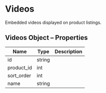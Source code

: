 # Videos

Embedded videos displayed on product listings.

## Videos Object – Properties

| Name | Type | Description |
| --- | --- | --- |
| id | string |
| product_id | int |
| sort_order | int |
| name | string |
